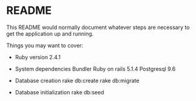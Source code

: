 # README

This README would normally document whatever steps are necessary to get the
application up and running.

Things you may want to cover:

* Ruby version
  2.4.1

* System dependencies
  Bundler
  Ruby on rails 5.1.4
  Postgresql 9.6

* Database creation
  rake db:create
  rake db:migrate

* Database initialization
  rake db:seed

